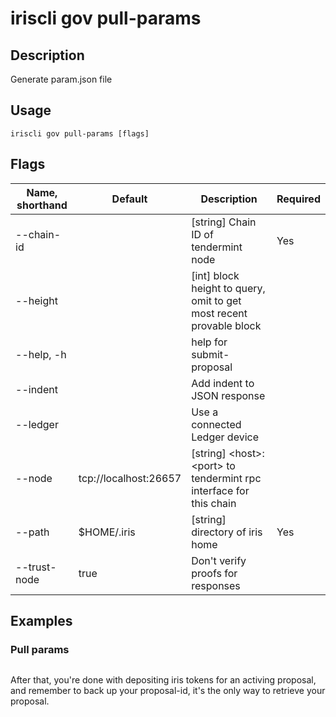 # iriscli gov pull-params

## Description

Generate param.json file

## Usage

```
iriscli gov pull-params [flags]
```

## Flags

| Name, shorthand | Default                    | Description                                                                                                                                          | Required |
| --------------- | -------------------------- | ---------------------------------------------------------------------------------------------------------------------------------------------------- | -------- |
| --chain-id      |                            | [string] Chain ID of tendermint node                                                                                                                 | Yes      |
| --height        |                            | [int] block height to query, omit to get most recent provable block                                                                                  |          |
| --help, -h      |                            | help for submit-proposal                                                                                                                             |          |
| --indent        |                            | Add indent to JSON response                                                                                                                          |          |
| --ledger        |                            | Use a connected Ledger device                                                                                                                        |          |
| --node          | tcp://localhost:26657      | [string] \<host>:\<port> to tendermint rpc interface for this chain                                                                                  |          |
| --path          | $HOME/.iris                | [string] directory of iris home                                                                                                                      | Yes      |
| --trust-node    | true                       | Don't verify proofs for responses                                                                                                                    |          |

## Examples

### Pull params

```shell

```

 After that, you're done with depositing iris tokens for an activing proposal, and remember to back up your proposal-id, it's the only way to retrieve your proposal.

```txt

```